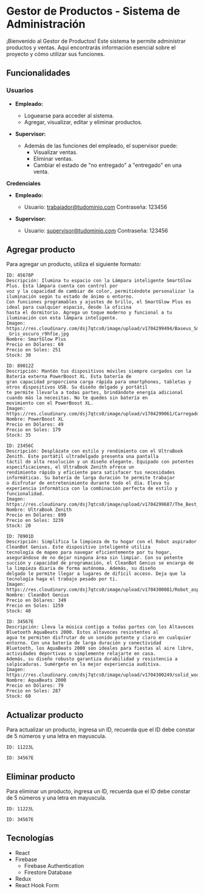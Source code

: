 # Gestor de Productos - Sistema de Administración

¡Bienvenido al Gestor de Productos! Este sistema te permite administrar productos y ventas. Aquí encontrarás información esencial sobre el proyecto y cómo utilizar sus funciones.

## Funcionalidades

### Usuarios

- **Empleado:**
  - Loguearse para acceder al sistema.
  - Agregar, visualizar, editar y eliminar productos.

- **Supervisor:**
  - Además de las funciones del empleado, el supervisor puede:
    - Visualizar ventas.
    - Eliminar ventas.
    - Cambiar el estado de "no entregado" a "entregado" en una venta.
   
**Credenciales**

- **Empleado:**

  - Usuario: trabajador@tudominio.com Contraseña: 123456
- **Supervisor:**

  - Usuario: supervisor@tudominio.com Contraseña: 123456
## Agregar producto

Para agregar un producto, utiliza el siguiente formato:

```plaintext
ID: 45678P
Descripción: Ilumina tu espacio con la Lámpara inteligente SmartGlow Plus. Esta lámpara cuenta con control por
voz y la capacidad de cambiar de color, permitiéndote personalizar la iluminación según tu estado de ánimo o entorno.
Con funciones programables y ajustes de brillo, el SmartGlow Plus es ideal para cualquier espacio, desde la oficina
hasta el dormitorio. Agrega un toque moderno y funcional a tu iluminación con esta lámpara inteligente.
Imagen: https://res.cloudinary.com/dsj7qtcs0/image/upload/v1704299494/Baseus_Smart_LED_L%C3%A1mpara_de_escritorio_Eye_Protect_Estudio_Regulable_Luz_de_oficina_L%C3%A1mpara_de_mesa_plegable_Brillo_inteligente_adaptativo_L%C3%A1mpara_de_noche_para_leer_-_Gris_oscuro_r9hfie.jpg
Nombre: SmartGlow Plus
Precio en Dólares: 69
Precio en Soles: 251
Stock: 30
```
```plaintext
ID: 89012Z
Descripción: Mantén tus dispositivos móviles siempre cargados con la Batería externa PowerBoost XL. Esta batería de
gran capacidad proporciona carga rápida para smartphones, tabletas y otros dispositivos USB. Su diseño delgado y portátil
te permite llevarla a todas partes, brindándote energía adicional cuando más la necesitas. No te quedes sin batería en
movimiento con el PowerBoost XL.
Imagen: https://res.cloudinary.com/dsj7qtcs0/image/upload/v1704299061/Carregador_Portatil_Celular_10000mah_Bateria_Externa_Pineng_jkfz2q.jpg
Nombre: PowerBoost XL
Precio en Dólares: 49
Precio en Soles: 179
Stock: 35
```
```plaintext
ID: 23456C
Descripción: Desplázate con estilo y rendimiento con el UltraBook Zenith. Este portátil ultradelgado presenta una pantalla
táctil de alta resolución y un diseño elegante. Equipado con potentes especificaciones, el UltraBook Zenith ofrece un
rendimiento rápido y eficiente para satisfacer tus necesidades informáticas. Su batería de larga duración te permite trabajar
o disfrutar de entretenimiento durante todo el día. Eleva tu experiencia informática con la combinación perfecta de estilo y funcionalidad.
Imagen: https://res.cloudinary.com/dsj7qtcs0/image/upload/v1704299687/The_Best_Laptops_for_2024_rvzhah.jpg
Nombre: UltraBook Zenith
Precio en Dólares: 899
Precio en Soles: 3239
Stock: 20
```
```plaintext
ID: 78901D
Descripción: Simplifica la limpieza de tu hogar con el Robot aspirador CleanBot Genius. Este dispositivo inteligente utiliza
tecnología de mapeo para navegar eficientemente por tu hogar, asegurándose de no dejar ninguna área sin limpiar. Con su potente
succión y capacidad de programación, el CleanBot Genius se encarga de la limpieza diaria de forma autónoma. Además, su diseño
delgado le permite llegar a lugares de difícil acceso. Deja que la tecnología haga el trabajo pesado por ti.
Imagen: https://res.cloudinary.com/dsj7qtcs0/image/upload/v1704300081/Robot_aspirador_CECOTEC_cu%C3%A1l_elegir____ANOVO_care_vxiwzw.jpg
Nombre: CleanBot Genius
Precio en Dólares: 349
Precio en Soles: 1259
Stock: 40
```
```plaintext
ID: 34567E
Descripción: Lleva la música contigo a todas partes con los Altavoces Bluetooth AquaBeats 2000. Estos altavoces resistentes al
agua te permiten disfrutar de un sonido potente y claro en cualquier entorno. Con una batería de larga duración y conectividad
Bluetooth, los AquaBeats 2000 son ideales para fiestas al aire libre, actividades deportivas o simplemente relajarte en casa.
Además, su diseño robusto garantiza durabilidad y resistencia a salpicaduras. Sumérgete en la mejor experiencia auditiva.
Imagen: https://res.cloudinary.com/dsj7qtcs0/image/upload/v1704300249/solid_wood_speaker_%E6%9F%9A%E6%9C%A8_%E5%AF%A6%E6%9C%A8%E5%96%87%E5%8F%AD_%E5%AF%A6%E6%9C%A8%E9%9F%B3%E9%9F%BF_a1gp5k.jpg
Nombre: AquaBeats 2000
Precio en Dólares: 79
Precio en Soles: 287
Stock: 60
```
## Actualizar producto

Para actualizar un producto, ingresa un ID, recuerda que el ID debe constar de 5 números y una letra en mayuscula.

```plaintext
ID: 11223L
```
```plaintext
ID: 34567E
```
## Eliminar producto

Para eliminar un producto, ingresa un ID, recuerda que el ID debe constar de 5 números y una letra en mayuscula.

```plaintext
ID: 11223L
```
```plaintext
ID: 34567E
```
## Tecnologías

- React
- Firebase
  - Firebase Authentication
  - Firestore Database 
- Redux
- React Hook Form

